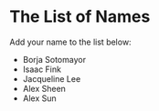 The List of Names
=================

Add your name to the list below:

* Borja Sotomayor
* Isaac Fink
* Jacqueline Lee
* Alex Sheen
* Alex Sun
